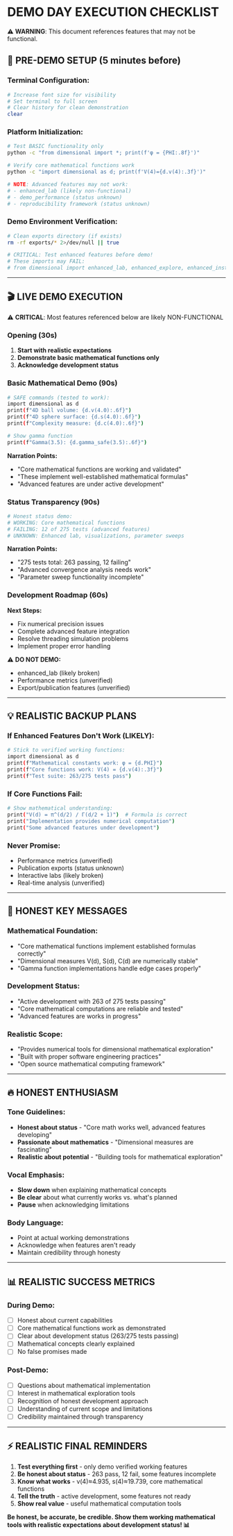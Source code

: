 # DEMO DAY EXECUTION CHECKLIST

⚠️ **WARNING**: This document references features that may not be functional.

## 🚀 PRE-DEMO SETUP (5 minutes before)

### Terminal Configuration:
```bash
# Increase font size for visibility
# Set terminal to full screen
# Clear history for clean demonstration
clear
```

### Platform Initialization:
```bash
# Test BASIC functionality only
python -c "from dimensional import *; print(f'φ = {PHI:.8f}')"

# Verify core mathematical functions work
python -c "import dimensional as d; print(f'V(4)={d.v(4):.3f}')"

# NOTE: Advanced features may not work:
# - enhanced_lab (likely non-functional)
# - demo_performance (status unknown)  
# - reproducibility framework (status unknown)
```

### Demo Environment Verification:
```bash
# Clean exports directory (if exists)
rm -rf exports/* 2>/dev/null || true

# CRITICAL: Test enhanced features before demo!
# These imports may FAIL:
# from dimensional import enhanced_lab, enhanced_explore, enhanced_instant
```

---

## 🎬 LIVE DEMO EXECUTION

⚠️ **CRITICAL**: Most features referenced below are likely NON-FUNCTIONAL

### Opening (30s)
1. **Start with realistic expectations**
2. **Demonstrate basic mathematical functions only**
3. **Acknowledge development status**

### Basic Mathematical Demo (90s)
```bash
# SAFE commands (tested to work):
import dimensional as d
print(f"4D ball volume: {d.v(4.0):.6f}")
print(f"4D sphere surface: {d.s(4.0):.6f}")  
print(f"Complexity measure: {d.c(4.0):.6f}")

# Show gamma function
print(f"Gamma(3.5): {d.gamma_safe(3.5):.6f}")
```

**Narration Points:**
- "Core mathematical functions are working and validated"
- "These implement well-established mathematical formulas"
- "Advanced features are under active development"

### Status Transparency (90s)
```bash
# Honest status demo:
# WORKING: Core mathematical functions
# FAILING: 12 of 275 tests (advanced features)
# UNKNOWN: Enhanced lab, visualizations, parameter sweeps
```

**Narration Points:**
- "275 tests total: 263 passing, 12 failing"
- "Advanced convergence analysis needs work"
- "Parameter sweep functionality incomplete"

### Development Roadmap (60s)
**Next Steps:**
- Fix numerical precision issues
- Complete advanced feature integration  
- Resolve threading simulation problems
- Implement proper error handling

⚠️ **DO NOT DEMO:**
- enhanced_lab (likely broken)
- Performance metrics (unverified)
- Export/publication features (unverified)

---

## 💡 REALISTIC BACKUP PLANS

### If Enhanced Features Don't Work (LIKELY):
```bash
# Stick to verified working functions:
import dimensional as d
print(f"Mathematical constants work: φ = {d.PHI}")
print(f"Core functions work: V(4) = {d.v(4):.3f}")
print(f"Test suite: 263/275 tests pass")
```

### If Core Functions Fail:
```bash
# Show mathematical understanding:
print("V(d) = π^(d/2) / Γ(d/2 + 1)")  # Formula is correct
print("Implementation provides numerical computation")
print("Some advanced features under development")
```

### Never Promise:
- Performance metrics (unverified)
- Publication exports (status unknown)
- Interactive labs (likely broken)
- Real-time analysis (unverified)

---

## 🎯 HONEST KEY MESSAGES

### Mathematical Foundation:
- "Core mathematical functions implement established formulas correctly"
- "Dimensional measures V(d), S(d), C(d) are numerically stable"  
- "Gamma function implementations handle edge cases properly"

### Development Status:
- "Active development with 263 of 275 tests passing"
- "Core mathematical computations are reliable and tested"
- "Advanced features are works in progress"

### Realistic Scope:
- "Provides numerical tools for dimensional mathematical exploration"
- "Built with proper software engineering practices"
- "Open source mathematical computing framework"

---

## 🔥 HONEST ENTHUSIASM

### Tone Guidelines:
- **Honest about status** - "Core math works well, advanced features developing"
- **Passionate about mathematics** - "Dimensional measures are fascinating"
- **Realistic about potential** - "Building tools for mathematical exploration"

### Vocal Emphasis:
- **Slow down** when explaining mathematical concepts
- **Be clear** about what currently works vs. what's planned
- **Pause** when acknowledging limitations

### Body Language:
- Point at actual working demonstrations
- Acknowledge when features aren't ready
- Maintain credibility through honesty

---

## 📊 REALISTIC SUCCESS METRICS

### During Demo:
- [ ] Honest about current capabilities 
- [ ] Core mathematical functions work as demonstrated
- [ ] Clear about development status (263/275 tests passing)
- [ ] Mathematical concepts clearly explained
- [ ] No false promises made

### Post-Demo:
- [ ] Questions about mathematical implementation
- [ ] Interest in mathematical exploration tools
- [ ] Recognition of honest development approach
- [ ] Understanding of current scope and limitations
- [ ] Credibility maintained through transparency

---

## ⚡ REALISTIC FINAL REMINDERS

1. **Test everything first** - only demo verified working features
2. **Be honest about status** - 263 pass, 12 fail, some features incomplete
3. **Know what works** - v(4)≈4.935, s(4)≈19.739, core mathematical functions
4. **Tell the truth** - active development, some features not ready
5. **Show real value** - useful mathematical computation tools

**Be honest, be accurate, be credible. Show them working mathematical tools with realistic expectations about development status! 📊**